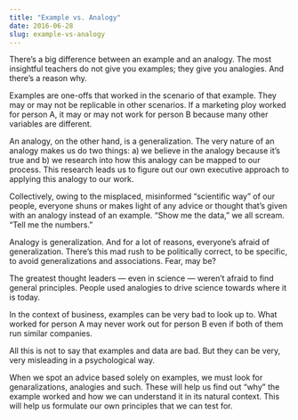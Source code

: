 ```yaml
---
title: "Example vs. Analogy"
date: 2016-06-28
slug: example-vs-analogy
---
```

There’s a big difference between an example and an analogy. The most insightful teachers do not give you examples; they give you analogies. And there’s a reason why.

Examples are one-offs that worked in the scenario of that example. They may or may not be replicable in other scenarios. If a marketing ploy worked for person A, it may or may not work for person B because many other variables are different.

An analogy, on the other hand, is a generalization. The very nature of an analogy makes us do two things: a) we believe in the analogy because it’s true and b) we research into how this analogy can be mapped to our process. This research leads us to figure out our own executive approach to applying this analogy to our work.

Collectively, owing to the misplaced, misinformed “scientific way” of our people, everyone shuns or makes light of any advice or thought that’s given with an analogy instead of an example. “Show me the data,” we all scream. “Tell me the numbers.”

Analogy is generalization. And for a lot of reasons, everyone’s afraid of generalization. There’s this mad rush to be politically correct, to be specific, to avoid generalizations and associations. Fear, may be?

The greatest thought leaders — even in science — weren’t afraid to find general principles. People used analogies to drive science towards where it is today.

In the context of business, examples can be very bad to look up to. What worked for person A may never work out for person B even if both of them run similar companies.

All this is not to say that examples and data are bad. But they can be very, very misleading in a psychological way.

When we spot an advice based solely on examples, we must look for genaralizations, analogies and such. These will help us find out “why” the example worked and how we can understand it in its natural context. This will help us formulate our own principles that we can test for.